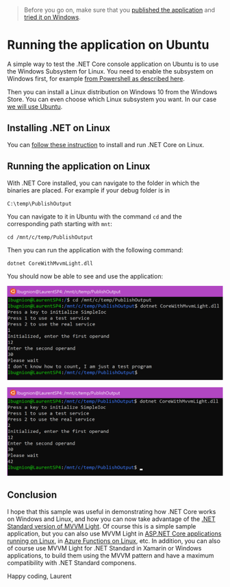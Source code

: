 > Before you go on, make sure that you [published the application](./Publish.md) and [tried it on Windows](./RunningWindows.md).

# Running the application on Ubuntu

A simple way to test the .NET Core console application on Ubuntu is to use the Windows Subsystem for Linux. You need to enable the subsystem on Windows first, for example [from Powershell as described here](http://gslb.ch/a148a).

Then you can install a Linux distribution on Windows 10 from the Windows Store. You can even choose which Linux subsystem you want. In our case [we will use Ubuntu](http://gslb.ch/a149a).

## Installing .NET on Linux

You can [follow these instruction](http://gslb.ch/a150a) to install and run .NET Core on Linux.

## Running the application on Linux

With .NET Core installed, you can navigate to the folder in which the binaries are placed. For example if your debug folder is in

```
C:\temp\PublishOutput
```

You can navigate to it in Ubuntu with the command ```cd``` and the corresponding path starting with ```mnt```:

```
cd /mnt/c/temp/PublishOutput
```

Then you can run the application with the following command:

```
dotnet CoreWithMvvmLight.dll
```

You should now be able to see and use the application:

![Running the test service](./Img/2018-04-04_11-01-07.png)

![Running the real service](./Img/2018-04-04_10-52-27.png)

## Conclusion

I hope that this sample was useful in demonstrating how .NET Core works on Windows and Linux, and how you can now take advantage of the [.NET Standard version of MVVM Light](http://www.mvvmlight.net/std10). Of course this is a simple sample application, but you can also use MVVM Light in [ASP.NET Core applications running on Linux](http://gslb.ch/a141a), in [Azure Functions on Linux](http://gslb.ch/a10a), etc. In addition, you can also of course use MVVM Light for .NET Standard in Xamarin or Windows applications, to build them using the MVVM pattern and have a maximum compatibility with .NET Standard componens.

Happy coding,
Laurent 